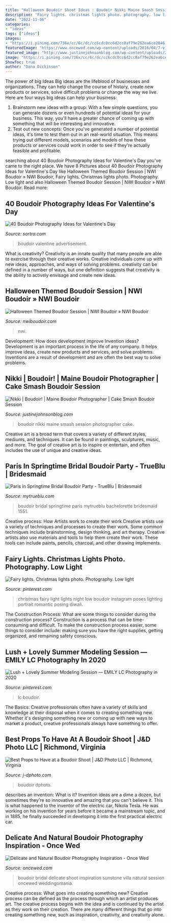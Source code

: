 ```yaml
---
title: "Halloween Boudoir Shoot Ideas : Boudoir Nikki Maine Smash Session Photographer Cake"
description: "Fairy lights. christmas lights photo. photography. low light"
date: "2022-11-06"
categories:
- "ideas"
tags: ["ideas"]
images:
- "https://i.pinimg.com/736x/cc/6c/dc/cc6cdc0cc6d2cc8af79e262ea6ce2046.jpg"
featuredImage: "https://www.oncewed.com/wp-content/uploads/2016/04/7-vintage-inspired-boudoir-session.jpg"
featured_image: "http://www.justinejohnsonblog.com/wp-content/uploads/2015/07/007-storyboard.jpg"
image: "https://i.pinimg.com/736x/cc/6c/dc/cc6cdc0cc6d2cc8af79e262ea6ce2046.jpg"
ShowToc: true
author: "Dana Dickinson"
---
```



The power of big Ideas
Big ideas are the lifeblood of businesses and organizations. They can help change the course of history, create new products or services, solve difficult problems or change the way we live.
Here are four ways big ideas can help your business: 
1. Brainstorm new ideas with a group: With a few simple questions, you can generate dozens or even hundreds of potential ideas for your business. This way, you'll have a greater chance of coming up with something that will be interesting and innovative.
2. Test out new concepts: Once you've generated a number of potential ideas, it's time to test them out in an real-world situation. This means trying out different models, scenarios and models of how these products or services could work in order to see if they're actually feasible and profitable. 

	

		
searching about 40 Boudoir Photography Ideas for Valentine&#039;s Day you've came to the right place. We have 8 Pictures about 40 Boudoir Photography Ideas for Valentine&#039;s Day like Halloween Themed Boudoir Session | NWI Boudoir » NWI Boudoir, Fairy lights. Christmas lights photo. Photography. Low light and also Halloween Themed Boudoir Session | NWI Boudoir » NWI Boudoir. Read more:
		
    
## 40 Boudoir Photography Ideas For Valentine&#039;s Day

<img loading=lazy src="https://www.sortra.com/wp-content/uploads/2015/01/boudoir-valentine-photography107.jpg" onerror="this.onerror=null;this.src='https://tse4.mm.bing.net/th?id=OIP.AXNSvx_QA2ajBo4-Q5_bKAHaLH&amp;pid=15.1';" alt="40 Boudoir Photography Ideas for Valentine&#039;s Day">

_Source: sortra.com_

>boudoir valentine advertisement. 

	

What is creativity?
Creativity is an innate quality that many people are able to exercise through their creative works. Creative individuals come up with new ideas, approaches, and ways of solving problems. creativity can be defined in a number of ways, but one definition suggests that creativity is the ability to actively envisage and create new ideas.

    
## Halloween Themed Boudoir Session | NWI Boudoir » NWI Boudoir

<img loading=lazy src="http://www.nwiboudoir.com/wp-content/uploads/2019/10/27-6649-post/2019-10-27_0002.jpg" onerror="this.onerror=null;this.src='https://tse3.mm.bing.net/th?id=OIP.lHBWr-escyEN6ADN_VHPUAHaE8&amp;pid=15.1';" alt="Halloween Themed Boudoir Session | NWI Boudoir » NWI Boudoir">

_Source: nwiboudoir.com_

>nwi. 

	

Development: How does development improve Invention ideas?
Development is an important process in the life of any company. It helps improve ideas, create new products and services, and solve problems. Inventions are a result of development and are often the best way to solve problems.

    
## Nikki | Boudoir! | Maine Boudoir Photographer | Cake Smash Boudoir Session

<img loading=lazy src="http://www.justinejohnsonblog.com/wp-content/uploads/2015/07/007-storyboard.jpg" onerror="this.onerror=null;this.src='https://tse4.mm.bing.net/th?id=OIP.LlzOvR50s2AQ67rCf7m2ngHaLI&amp;pid=15.1';" alt="Nikki | Boudoir! | Maine Boudoir Photographer | Cake Smash Boudoir Session">

_Source: justinejohnsonblog.com_

>boudoir nikki maine smash session photographer cake. 

	

Creative art is a broad term that covers a variety of different styles, mediums, and techniques. It can be found in paintings, sculptures, music, and more. The goal of creative art is to inspire or entertain, and often includes the use of unique and creative ideas.

    
## Paris In Springtime Bridal Boudoir Party - TrueBlu | Bridesmaid

<img loading=lazy src="http://mytrueblu.com/wp-content/uploads/2016/05/IMG_1551-683x1024.jpg" onerror="this.onerror=null;this.src='https://tse4.mm.bing.net/th?id=OIP.faQHlyWAJtMnU8JppUz2VwHaLG&amp;pid=15.1';" alt="Paris in Springtime Bridal Boudoir Party - TrueBlu | Bridesmaid">

_Source: mytrueblu.com_

>boudoir bridal springtime paris mytrueblu bachelorette bridesmaid 1551. 

	

Creative process: How Artists work to create their work
Creative artists use a variety of techniques and processes to create their work. Some common techniques include brainstorming, design thinking, and art therapy. Creative artists also use materials and tools to help them create their work. These tools can include paints, pencils, charcoal, and other drawing implements.

    
## Fairy Lights. Christmas Lights Photo. Photography. Low Light

<img loading=lazy src="https://i.pinimg.com/736x/cc/6c/dc/cc6cdc0cc6d2cc8af79e262ea6ce2046.jpg" onerror="this.onerror=null;this.src='https://tse2.mm.bing.net/th?id=OIP.DHuuoKRekrAA8RrBb34LWwHaLA&amp;pid=15.1';" alt="Fairy lights. Christmas lights photo. Photography. Low light">

_Source: pinterest.com_

>christmas fairy light lights night low boudoir instagram poses lighting portrait romantic posing diwali. 

	

The Construction Process: What are some things to consider during the construction process?
Construction is a process that can be time-consuming and difficult. To make the construction process easier, some things to consider include: making sure you have the right supplies, getting organized, and remaining safety conscious.

    
## Lush + Lovely Summer Modeling Session — EMILY LC Photography In 2020

<img loading=lazy src="https://i.pinimg.com/736x/92/ef/2a/92ef2a5e2fe0064c7b413a13ed4d9635.jpg" onerror="this.onerror=null;this.src='https://tse3.mm.bing.net/th?id=OIP.9zw0ADURJV4MQ53p9oQKoQHaLH&amp;pid=15.1';" alt="Lush + Lovely Summer Modeling Session — EMILY LC Photography in 2020">

_Source: pinterest.com_

>lc boudoir. 

	

The Basics:
Creative professionals often have a variety of skills and knowledge at their disposal when it comes to creating something new. Whether it's designing something new or coming up with new ways to market a product, creative professionals always have something to offer.

    
## Best Props To Have At A Boudoir Shoot | J&amp;D Photo LLC | Richmond, Virginia

<img loading=lazy src="https://www.j-dphoto.com/images/uploaded/24012015_012256img000475.jpg" onerror="this.onerror=null;this.src='https://tse3.mm.bing.net/th?id=OIP.lRaxAPrkW7MtjwIwO1uDbQHaLH&amp;pid=15.1';" alt="Best Props to Have at a Boudoir Shoot | J&amp;D Photo LLC | Richmond, Virginia">

_Source: j-dphoto.com_

>boudoir dphoto. 

	

describes an invention: What is it?
Invention ideas are a dime a dozen, but sometimes they're so innovative and amazing that you can't believe it. This is what happened to the inventor of the electric car, Nikola Tesla. He was working on his invention for years before it became a mainstream topic, and in 1885, he finally succeeded in developing it into the first practical electric car.

    
## Delicate And Natural Boudoir Photography Inspiration - Once Wed

<img loading=lazy src="https://www.oncewed.com/wp-content/uploads/2016/04/7-vintage-inspired-boudoir-session.jpg" onerror="this.onerror=null;this.src='https://tse3.mm.bing.net/th?id=OIP.2peqEfvui4OwHwdQPnAgXQHaKF&amp;pid=15.1';" alt="Delicate and Natural Boudoir Photography Inspiration - Once Wed">

_Source: oncewed.com_

>boudoir bridal delicate shoot inspiration sunstone villa natural session oncewed weddingomania. 

	

Creative process: What goes into creating something new?
Creative process can be defined as the process through which an artist produces art. The creative process begins with the idea and is continued by the artist as they work on their creation. There are many different things that go into creating something new, such as inspiration, creativity, and creativity alone.

